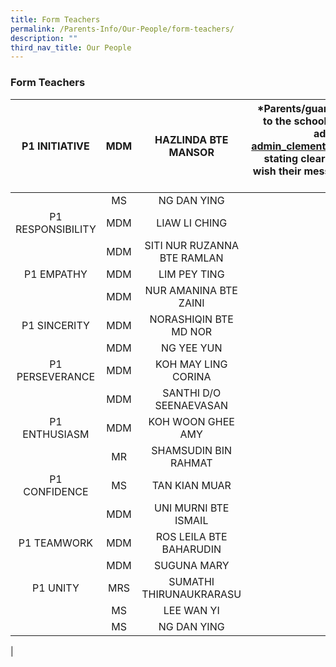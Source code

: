 ```yaml
---
title: Form Teachers
permalink: /Parents-Info/Our-People/form-teachers/
description: ""
third_nav_title: Our People
---
```

### Form Teachers

| P1 INITIATIVE | MDM | HAZLINDA BTE MANSOR | *Parents/guardians may: email to the school’s generic email address admin_clementi_ps@moe.edu.sg, stating clearly the staff they wish their message be conveyed to. |
|:---:|:---:|:---:|:---:|
|  | MS | NG DAN YING |  |
| P1 RESPONSIBILITY | MDM | LIAW LI CHING |  |
|  | MDM | SITI NUR RUZANNA BTE RAMLAN |  |
| P1 EMPATHY | MDM | LIM PEY TING |  |
|  | MDM | NUR AMANINA BTE ZAINI |  |
| P1 SINCERITY | MDM | NORASHIQIN BTE MD NOR |  |
|  | MDM | NG YEE YUN |  |
| P1 PERSEVERANCE | MDM | KOH MAY LING CORINA |  |
|  | MDM | SANTHI D/O SEENAEVASAN |  |
| P1 ENTHUSIASM | MDM | KOH WOON GHEE AMY |  |
|  | MR | SHAMSUDIN BIN RAHMAT |  |
| P1 CONFIDENCE | MS | TAN KIAN MUAR |  |
|  | MDM | UNI MURNI BTE ISMAIL |  |
| P1 TEAMWORK | MDM | ROS LEILA BTE BAHARUDIN |  |
|  | MDM | SUGUNA MARY |  |
| P1 UNITY | MRS | SUMATHI THIRUNAUKRARASU |  |
|  | MS | LEE WAN YI |  |
|   | MS |  NG DAN YING |  |
|